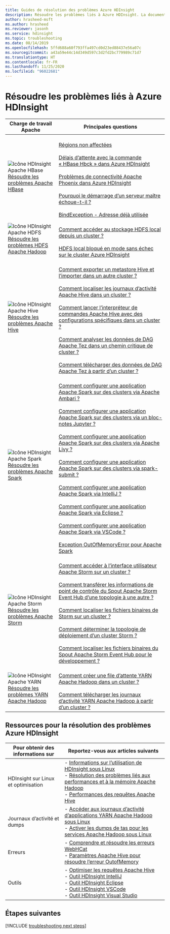```yaml
---
title: Guides de résolution des problèmes Azure HDInsight
description: Résoudre les problèmes liés à Azure HDInsight. La documentation pas à pas vous indique comment utiliser HDInsight pour résoudre les problèmes courants liés à Apache Hive, Apache Spark, Apache YARN, Apache HBase, HDFS et Apache Storm.
author: hrasheed-msft
ms.author: hrasheed
ms.reviewer: jasonh
ms.service: hdinsight
ms.topic: troubleshooting
ms.date: 08/14/2019
ms.openlocfilehash: 5ffd688a60f793ffa497cd0d23ed88437e56a07c
ms.sourcegitcommit: a43a59e44c14d349d597c3d2fd2bc779989c71d7
ms.translationtype: HT
ms.contentlocale: fr-FR
ms.lasthandoff: 11/25/2020
ms.locfileid: "96022681"
---
```

# <a name="troubleshoot-azure-hdinsight"></a>Résoudre les problèmes liés à Azure HDInsight

| Charge de travail Apache | Principales questions |
|---|---|
|![Icône HDInsight Apache HBase](./media/hdinsight-troubleshoot-guide/hdinsight-apache-hbase.png)<br>[Résoudre les problèmes Apache HBase]()|<br>[Régions non affectées](hbase/hbase-troubleshoot-unassigned-regions.md#scenario-unassigned-regions)<br><br>[Délais d’attente avec la commande « HBase Hbck » dans Azure HDInsight](hbase/hbase-troubleshoot-timeouts-hbase-hbck.md)<br><br>[Problèmes de connectivité Apache Phoenix dans Azure HDInsight](hbase/hbase-troubleshoot-phoenix-connectivity.md)<br><br>[Pourquoi le démarrage d’un serveur maître échoue-t-il ?](hbase/hbase-troubleshoot-start-fails.md)<br><br>[BindException - Adresse déjà utilisée](hbase/hbase-troubleshoot-bindexception-address-use.md)|
|![Icône HDInsight Apache HDFS](./media/hdinsight-troubleshoot-guide/hdinsight-apache-hdfs.png)<br>[Résoudre les problèmes HDFS Apache Hadoop](hdinsight-troubleshoot-hdfs.md)|<br>[Comment accéder au stockage HDFS local depuis un cluster ?](hdinsight-troubleshoot-hdfs.md#how-do-i-access-local-hdfs-from-inside-a-cluster)<br><br>[HDFS local bloqué en mode sans échec sur le cluster Azure HDInsight](hadoop/hdinsight-hdfs-troubleshoot-safe-mode.md)|
|![Icône HDInsight Apache Hive](./media/hdinsight-troubleshoot-guide/hdinsight-apache-hive.png)<br>[Résoudre les problèmes Apache Hive](hdinsight-troubleshoot-hive.md)|<br>[Comment exporter un metastore Hive et l’importer dans un autre cluster ?](hdinsight-troubleshoot-hive.md#how-do-i-export-a-hive-metastore-and-import-it-on-another-cluster)<br><br>[Comment localiser les journaux d’activité Apache Hive dans un cluster ?](hdinsight-troubleshoot-hive.md#how-do-i-locate-hive-logs-on-a-cluster)<br><br>[Comment lancer l’interpréteur de commandes Apache Hive avec des configurations spécifiques dans un cluster ?](hdinsight-troubleshoot-hive.md#how-do-i-launch-the-hive-shell-with-specific-configurations-on-a-cluster)<br><br>[Comment analyser les données de DAG Apache Tez dans un chemin critique de cluster ?](hdinsight-troubleshoot-hive.md#how-do-i-analyze-tez-dag-data-on-a-cluster-critical-path)<br><br>[Comment télécharger des données de DAG Apache Tez à partir d’un cluster ?](hdinsight-troubleshoot-hive.md#how-do-i-download-tez-dag-data-from-a-cluster)|
|![Icône HDInsight Apache Spark](./media/hdinsight-troubleshoot-guide/hdinsight-apache-spark.png)<br>[Résoudre les problèmes Apache Spark](./spark/apache-troubleshoot-spark.md)|<br>[Comment configurer une application Apache Spark sur des clusters via Apache Ambari ?](spark/apache-troubleshoot-spark.md#how-do-i-configure-an-apache-spark-application-by-using-apache-ambari-on-clusters)<br><br>[Comment configurer une application Apache Spark sur des clusters via un bloc-notes Jupyter ?](spark/apache-troubleshoot-spark.md#how-do-i-configure-an-apache-spark-application-by-using-a-jupyter-notebook-on-clusters)<br><br>[Comment configurer une application Apache Spark sur des clusters via Apache Livy ?](spark/apache-troubleshoot-spark.md#how-do-i-configure-an-apache-spark-application-by-using-apache-livy-on-clusters)<br><br>[Comment configurer une application Apache Spark sur des clusters via spark-submit ?](spark/apache-troubleshoot-spark.md#how-do-i-configure-an-apache-spark-application-by-using-spark-submit-on-clusters)<br><br>[Comment configurer une application Apache Spark via IntelliJ ?](spark/apache-spark-intellij-tool-plugin.md)<br><br>[Comment configurer une application Apache Spark via Eclipse ?](spark/apache-spark-eclipse-tool-plugin.md)<br><br>[Comment configurer une application Apache Spark via VSCode ?](hdinsight-for-vscode.md)<br><br>[Exception OutOfMemoryError pour Apache Spark](spark/apache-spark-troubleshoot-outofmemory.md#scenario-outofmemoryerror-exception-for-apache-spark)|
|![Icône HDInsight Apache Storm](./media/hdinsight-troubleshoot-guide/hdinsight-apache-storm.png)<br>[Résoudre les problèmes Apache Storm](./storm/apache-troubleshoot-storm.md)|<br>[Comment accéder à l’interface utilisateur Apache Storm sur un cluster ?](storm/apache-troubleshoot-storm.md#how-do-i-access-the-storm-ui-on-a-cluster)<br><br>[Comment transférer les informations de point de contrôle du Spout Apache Storm Event Hub d’une topologie à une autre ?](storm/apache-troubleshoot-storm.md#how-do-i-transfer-storm-event-hub-spout-checkpoint-information-from-one-topology-to-another)<br><br>[Comment localiser les fichiers binaires de Storm sur un cluster ?](storm/apache-troubleshoot-storm.md#how-do-i-locate-storm-binaries-on-a-cluster)<br><br>[Comment déterminer la topologie de déploiement d’un cluster Storm ?](storm/apache-troubleshoot-storm.md#how-do-i-determine-the-deployment-topology-of-a-storm-cluster)<br><br>[Comment localiser les fichiers binaires du Spout Apache Storm Event Hub pour le développement ?](storm/apache-troubleshoot-storm.md#how-do-i-locate-storm-event-hub-spout-binaries-for-development)|
|![Icône HDInsight Apache YARN](./media/hdinsight-troubleshoot-guide/hdinsight-apache-yarn.png)<br>[Résoudre les problèmes YARN Apache Hadoop](hdinsight-troubleshoot-YARN.md)|<br>[Comment créer une file d’attente YARN Apache Hadoop dans un cluster ?](hdinsight-troubleshoot-yarn.md#how-do-i-create-a-new-yarn-queue-on-a-cluster)<br><br>[Comment télécharger les journaux d’activité YARN Apache Hadoop à partir d’un cluster ?](hdinsight-troubleshoot-yarn.md#how-do-i-download-yarn-logs-from-a-cluster)|

## <a name="hdinsight-troubleshooting-resources"></a>Ressources pour la résolution des problèmes Azure HDInsight

| Pour obtenir des informations sur | Reportez-vous aux articles suivants |
| --- | --- |
| HDInsight sur Linux et optimisation | - [Informations sur l’utilisation de HDInsight sous Linux](hdinsight-hadoop-linux-information.md)<br>- [Résolution des problèmes liés aux performances et à la mémoire Apache Hadoop](hdinsight-hadoop-stack-trace-error-messages.md)<br>- [Performances des requêtes Apache Hive](https://web.archive.org/web/20190217214250/https://blogs.msdn.microsoft.com/bigdatasupport/2015/08/13/troubleshooting-hive-query-performance-in-hdinsight-hadoop-cluster/) |
| Journaux d’activité et dumps | - [Accéder aux journaux d’activité d’applications YARN Apache Hadoop sous Linux](hdinsight-hadoop-access-yarn-app-logs-linux.md)<br>- [Activer les dumps de tas pour les services Apache Hadoop sous Linux](hdinsight-hadoop-collect-debug-heap-dump-linux.md)|
| Erreurs | - [Comprendre et résoudre les erreurs WebHCat](hdinsight-hadoop-templeton-webhcat-debug-errors.md)<br>- [Paramètres Apache Hive pour résoudre l’erreur OutofMemory](hdinsight-hadoop-hive-out-of-memory-error-oom.md) |
| Outils | - [Optimiser les requêtes Apache Hive](hdinsight-hadoop-optimize-hive-query.md)<br>- [Outil HDInsight IntelliJ](./spark/apache-spark-intellij-tool-plugin.md)<br>- [Outil HDInsight Eclipse](./spark/apache-spark-eclipse-tool-plugin.md)<br>- [Outil HDInsight VSCode](hdinsight-for-vscode.md)<br>- [Outil HDInsight Visual Studio](./hadoop/apache-hadoop-visual-studio-tools-get-started.md) |

## <a name="next-steps"></a>Étapes suivantes

[!INCLUDE [troubleshooting next steps](../../includes/hdinsight-troubleshooting-next-steps.md)]
